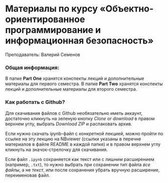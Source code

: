 # Материалы по курсу «Объектно-ориентированное программирование и информационная безопасность»

Преподаватель: Валерий Семенов

### Общая информация:

В папке **Part One** хранятся конспекты лекций и дополнительные материалы для первого семестра. 
В папке **Part Two** хранятся конспекты лекций и дополнительные материалы для второго семестра. 

### Как работать с Github?

Для скачивания файлов с Github необязательно иметь аккаунт, достаточно кликнуть на зеленую кнопку *Clone or download* в правом верхнем углу, выбрать *Download ZIP* и распаковать архив. 

Если нужно скачать ipynb-файл с конкретной лекцией, можно пройти по ссылке на эту лекцию на NBviewer (ссылки указаны в перечне материалов в файле README в каждой папке) и в правом верхнем углу кликнуть на значок-стрелочку для скачивания. 

Если файл `.ipynb` сохраняется как текст или с лишним расширением (например, `.txt`), то нужно выбрать при сохранении тип файла *все файлы*, а не *текст*, или после сохранения убрать вручную расширение, переименовав файл.
